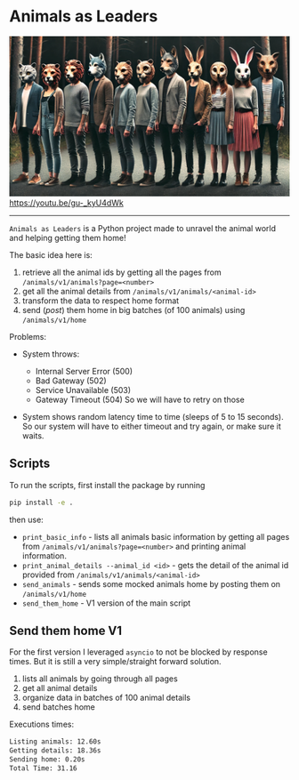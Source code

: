 # Animals as Leaders


![plot](./assets/animals-as-leaders.webp)
https://youtu.be/gu-_kyU4dWk

----

`Animals as Leaders` is a Python project made to unravel the animal world and helping getting them home!

The basic idea here is:

1. retrieve all the animal ids by getting all the pages from `/animals/v1/animals?page=<number>`
2. get all the animal details from `/animals/v1/animals/<animal-id>`
3. transform the data to respect home format
3. send (*post*) them home in big batches (of 100 animals) using `/animals/v1/home`

Problems:

* System throws:
    * Internal Server Error (500)
    * Bad Gateway (502)
    * Service Unavailable (503)
    * Gateway Timeout (504)
So we will have to retry on those

* System shows random latency time to time (sleeps of 5 to 15 seconds). So our system will have to either timeout and try again, or make sure it waits.

## Scripts

To run the scripts, first install the package by running

```bash
pip install -e .
```

then use:

* `print_basic_info` - lists all animals basic information by getting all pages from `/animals/v1/animals?page=<number>` and printing animal information.
* `print_animal_details --animal_id <id>` - gets the detail of the animal id provided from `/animals/v1/animals/<animal-id>`
* `send_animals` - sends some mocked animals home by posting them on `/animals/v1/home`
* `send_them_home` - V1 version of the main script

## Send them home V1

For the first version I leveraged `asyncio` to not be blocked by response times. But it is still a very simple/straight forward solution.
1. lists all animals by going through all pages
1. get all animal details
1. organize data in batches of 100 animal details
1. send batches home

Executions times:
```
Listing animals: 12.60s
Getting details: 18.36s
Sending home: 0.20s
Total Time: 31.16
```
